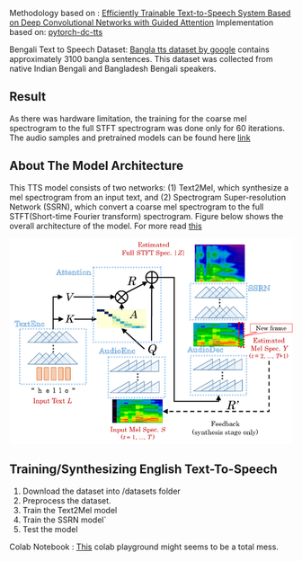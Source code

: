 Methodology based on : [Efficiently Trainable Text-to-Speech System Based on Deep Convolutional Networks with Guided Attention](https://arxiv.org/abs/1710.08969)
Implementation based on: [pytorch-dc-tts](https://github.com/tugstugi/pytorch-dc-tts)

Bengali Text to Speech Dataset: [Bangla tts dataset by google](https://research.google/tools/datasets/bengali-tts/) 
 contains approximately 3100 bangla sentences. This dataset was collected from native Indian Bengali and Bangladesh Bengali
speakers.

## Result
As there was hardware limitation, the training for the coarse mel spectrogram to the full STFT spectrogram was done only for 60 iterations. The audio samples and pretrained models can be found here [link](https://drive.google.com/drive/folders/1SVvGq1D5v6CJ9Uk0mEFSz--Y8eT3yoGK?usp=sharing)

## About The Model Architecture
This TTS model consists of two networks: (1) Text2Mel, which synthesize a mel spectrogram from an input text, and (2) Spectrogram Super-resolution Network (SSRN), which convert a coarse mel spectrogram to the full STFT(Short-time Fourier transform) spectrogram. Figure below shows the overall architecture of the model. For more read [this](https://arxiv.org/abs/1710.08969)

<p align = "center">
    <img src = "model.png">
</p>

## Training/Synthesizing English Text-To-Speech
1. Download the dataset into /datasets folder
2. Preprocess the dataset.
2. Train the Text2Mel model
3. Train the SSRN model`
4. Test the model

Colab Notebook : [This](https://colab.research.google.com/drive/1AjsxzBu6ekcv0GF3dyWubj04hhwwHkjE?usp=sharing) colab playground might seems to be a total mess.

